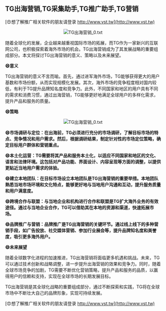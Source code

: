 ## **TG出海营销,TG采集助手,TG推广助手,TG营销**

[😍想了解推广相关软件的朋友请登录 http://www.vst.tw](http://www.vst.tw)

 <center><img src="https://vst.tw/MP4/tuiguang/png/2.png" alt="TG出海营销_0.txt"></center>

随着全球化的发展，企业越来越重视国际市场的拓展，而TG作为一家新兴的互联网公司，也积极探索着海外市场的机会。TG出海营销成为了其发展战略的重要组成部分。本文将探讨TG出海营销的意义、策略以及未来展望。

**😄意义**

TG出海营销的意义不言而喻。首先，通过进军海外市场，TG能够获得更大的用户基数和市场份额，从而实现规模化发展。其次，海外市场的竞争程度相对国内较低，有利于TG提升品牌知名度和竞争力。此外，不同国家和地区的用户具有不同的需求和消费习惯，通过出海营销，TG能够更好地满足全球用户的多样化需求，提升产品和服务的质量。

**😄策略**

 <center><img src="https://vst.tw/MP4/tuiguang/png/6.png" alt="TG出海营销_0.txt"></center>

**😄市场调研与定位：在出海前，TG必须进行充分的市场调研，了解目标市场的特点、竞争情况和用户需求。然后，根据调研结果，制定针对性的市场定位策略，确定目标用户群体和营销重点。**

**😄本土化运营：TG需要将其产品和服务本土化，以适应不同国家和地区的文化、语言和法律环境。这包括对产品功能、界面设计、内容呈现等方面的调整，以提供更贴近当地用户需求的体验。**

**😄建立本地团队：在目标市场设立本地团队是TG出海营销的重要举措。本地团队熟悉当地市场环境和文化特点，能够更好地与当地用户沟通和互动，提升服务质量和用户满意度。**

**😄跨境合作与联盟：与当地企业和机构进行合作和联盟是TG扩大海外业务的有效途径。通过与当地企业合作，TG可以借助其在本地的资源和渠道，快速拓展市场。**

**😄品牌推广与营销：品牌推广是TG出海营销的关键环节。通过线上线下的多种营销手段，如广告投放、社交媒体营销、参加行业展会等，提升品牌知名度和美誉度，吸引更多海外用户。**

**😄未来展望**

随着全球数字化进程的加速推进，TG出海营销将面临更多机遇和挑战。未来，TG可以通过技术创新和战略调整，进一步提升出海营销的效果和竞争力。同时，随着全球市场竞争的加剧，TG需要不断优化营销策略，提升产品和服务的品质，以赢得用户的信赖和支持，实现在全球市场的长期发展目标。

TG出海营销是其全球化战略的重要组成部分，通过不断探索和实践，TG将在全球市场中不断壮大自己的品牌形象，实现可持续发展。

[😍想了解推广相关软件的朋友请登录 http://www.vst.tw](http://www.vst.tw)



